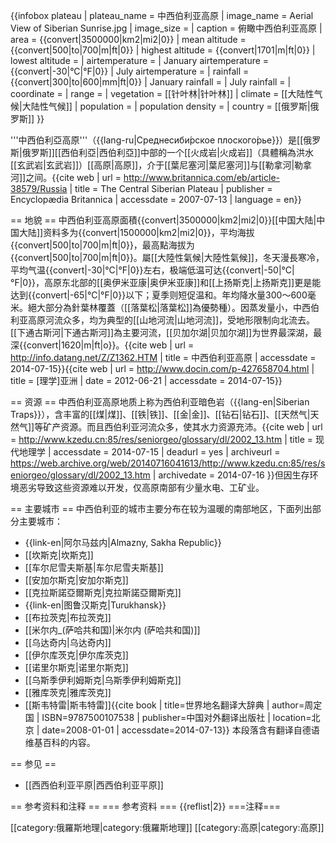 {{infobox plateau
  | plateau_name      = 中西伯利亚高原
  | image_name      = Aerial View of Siberian Sunrise.jpg
  | image_size      = 
  | caption         = 俯瞰中西伯利亚高原
  | area            = {{convert|3500000|km2|mi2|0}}
  | mean altitude   = {{convert|500|to|700|m|ft|0}}
  | highest altitude = {{convert|1701|m|ft|0}}
  | lowest altitude = 
  | airtemperature  = 
  | January airtemperature = {{convert|-30|°C|°F|0}}
  | July airtemperature = 
  | rainfall        = {{convert|300|to|600|mm|ft|0}}
  | January rainfall = 
  | July rainfall   = 
  | coordinate      = 
  | range           = 
  | vegetation      = [[针叶林|针叶林]]
  | climate         = [[大陆性气候|大陆性气候]]
  | population      = 
  | population density = 
  | country         = [[俄罗斯|俄罗斯]]
}}

'''中西伯利亞高原'''（{{lang-ru|Среднесиби́рское плоского́рье}}）是[[俄罗斯|俄罗斯]][[西伯利亞|西伯利亞]]中部的一个[[火成岩|火成岩]]（具體稱為洪水[[玄武岩|玄武岩]]）[[高原|高原]]，介于[[葉尼塞河|葉尼塞河]]与[[勒拿河|勒拿河]]之间。<ref name="A">{{cite web | url = http://www.britannica.com/eb/article-38579/Russia | title = The Central Siberian Plateau | publisher = Encyclopædia Britannica | accessdate = 2007-07-13 | language = en}}</ref>

== 地貌 ==
中西伯利亚高原面積{{convert|3500000|km2|mi2|0}}<ref group = "注">[[中国大陆|中国大陆]]资料多为{{convert|1500000|km2|mi2|0}}</ref>，平均海拔{{convert|500|to|700|m|ft|0}}，最高點海拔为{{convert|500|to|700|m|ft|0}}。屬[[大陸性氣候|大陸性氣候]]，冬天漫長寒冷，平均气温{{convert|-30|°C|°F|0}}左右，极端低温可达{{convert|-50|°C|°F|0}}，高原东北部的[[奥伊米亚康|奥伊米亚康]]和[[上扬斯克|上扬斯克]]更是能达到{{convert|-65|°C|°F|0}}以下；夏季则短促温和。年均降水量300～600毫米。絕大部分為針葉林覆蓋（[[落葉松|落葉松]]為優勢種）。因蒸发量小，中西伯利亚高原河流众多，均为典型的[[山地河流|山地河流]]，受地形限制向北流去。[[下通古斯河|下通古斯河]]為主要河流，[[贝加尔湖|贝加尔湖]]为世界最深湖，最深{{convert|1620|m|ft|o}}。<ref name="A" /><ref name="B">{{cite web | url = http://info.datang.net/Z/Z1362.HTM | title = 中西伯利亚高原 | accessdate = 2014-07-15}}</ref><ref name="C">{{cite web | url = http://www.docin.com/p-427658704.html | title = [理学]亚洲 | date = 2012-06-21 | accessdate = 2014-07-15}}</ref>

== 资源 ==
中西伯利亚高原地质上称为西伯利亚暗色岩（{{lang-en|Siberian Traps}}），含丰富的[[煤|煤]]、[[铁|铁]]、[[金|金]]、[[钻石|钻石]]、[[天然气|天然气]]等矿产资源。<ref name="A" />而且西伯利亚河流众多，使其水力资源充沛。<ref name="D">{{cite web | url = http://www.kzedu.cn:85/res/seniorgeo/glossary/dl/2002_13.htm | title = 现代地理学 | accessdate = 2014-07-15 | deadurl = yes | archiveurl = https://web.archive.org/web/20140716041613/http://www.kzedu.cn:85/res/seniorgeo/glossary/dl/2002_13.htm | archivedate = 2014-07-16 }}</ref>但因生存环境恶劣导致这些资源难以开发，仅高原南部有少量水电、工矿业。<ref name="B" />

== 主要城市 ==
中西伯利亚的城市主要分布在较为温暖的南部地区，下面列出部分主要城市：
* {{link-en|阿尔马兹内|Almazny, Sakha Republic}}
* [[坎斯克|坎斯克]]
* [[车尔尼雪夫斯基|车尔尼雪夫斯基]]
* [[安加尔斯克|安加尔斯克]]
* [[克拉斯諾亞爾斯克|克拉斯諾亞爾斯克]]
* {{link-en|图鲁汉斯克|Turukhansk}}
* [[布拉茨克|布拉茨克]]
* [[米尔内_(萨哈共和国)|米尔内 (萨哈共和国)]]
* [[乌达奇内|乌达奇内]]
* [[伊尔库茨克|伊尔库茨克]]
* [[诺里尔斯克|诺里尔斯克]]
* [[乌斯季伊利姆斯克|乌斯季伊利姆斯克]]
* [[雅库茨克|雅库茨克]]
* [[斯韦特雷|斯韦特雷]]<ref name="E">{{cite book | title=世界地名翻译大辞典 | author=周定国 | ISBN=9787500107538 | publisher=中国对外翻译出版社 | location=北京 | date=2008-01-01 | accessdate=2014-07-13}}
</ref><ref group = "注">本段落含有翻译自德语维基百科的内容。</ref>

== 参见 ==
* [[西西伯利亚平原|西西伯利亚平原]]

== 参考资料和注释 ==
=== 参考资料 ===
{{reflist|2}}
===注释===
<references group="注"/>

[[category:俄羅斯地理|category:俄羅斯地理]]
[[category:高原|category:高原]]